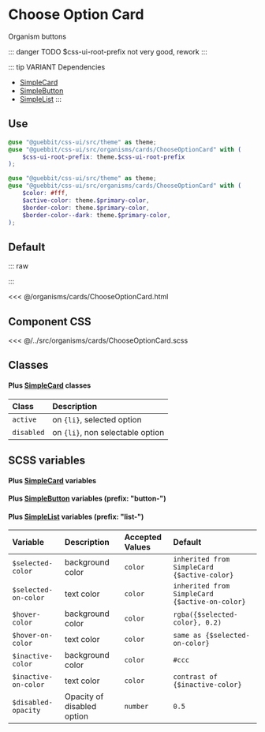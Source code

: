 # Choose Option Card
<Badge type="tip">Organism</Badge> <Badge type="info">buttons</Badge>

::: danger TODO
$css-ui-root-prefix not very good, rework
:::

::: tip VARIANT Dependencies
- [SimpleCard](/molecules/cards/SimpleCard.md)
- [SimpleButton](/atoms/buttons/SimpleButton.md)
- [SimpleList](/molecules/lists/SimpleList.md)
:::

## Use

```scss
@use "@guebbit/css-ui/src/theme" as theme;
@use "@guebbit/css-ui/src/organisms/cards/ChooseOptionCard" with (
    $css-ui-root-prefix: theme.$css-ui-root-prefix
);
```

```scss
@use "@guebbit/css-ui/src/theme" as theme;
@use "@guebbit/css-ui/src/organisms/cards/ChooseOptionCard" with (
    $color: #fff,
    $active-color: theme.$primary-color,
    $border-color: theme.$primary-color,
    $border-color--dark: theme.$primary-color,
);
```

## Default
::: raw
<div class="dev-section">
    <!--@include: ../../organisms/cards/ChooseOptionCard.html -->
</div>
:::

<<< @/organisms/cards/ChooseOptionCard.html

## Component CSS

<<< @/../src/organisms/cards/ChooseOptionCard.scss

## Classes
#### Plus [SimpleCard](/molecules/cards/SimpleCard.md) classes

| Class      | Description                      |
|:-----------|:---------------------------------|
| `active`   | on `{li}`, selected option       |
| `disabled` | on `{li}`, non selectable option |

## SCSS variables
#### Plus [SimpleCard](/molecules/cards/SimpleCard.md) variables
#### Plus [SimpleButton](/atoms/buttons/SimpleButton.md) variables (prefix: "button-")
#### Plus [SimpleList](/molecules/lists/SimpleList.md) variables (prefix: "list-")

| Variable              | Description                | Accepted Values | Default                                        |
|:----------------------|:---------------------------|:----------------|:-----------------------------------------------|
| `$selected-color`     | background color           | `color`         | `inherited from SimpleCard {$active-color}`    |
| `$selected-on-color`  | text color                 | `color`         | `inherited from SimpleCard {$active-on-color}` |
| `$hover-color`        | background color           | `color`         | `rgba({$selected-color}, 0.2)`                 |
| `$hover-on-color`     | text color                 | `color`         | `same as {$selected-on-color}`                 |
| `$inactive-color`     | background color           | `color`         | `#ccc`                                         |
| `$inactive-on-color`  | text color                 | `color`         | `contrast of {$inactive-color}`                |
| `$disabled-opacity`   | Opacity of disabled option | `number`        | `0.5`                                          |

<style lang="scss">
@use "../docs/theme" as theme;
@use "../src/organisms/cards/ChooseOptionCard" with (
    $css-ui-root-prefix: theme.$css-ui-root-prefix
);
</style>